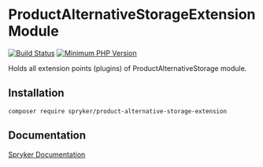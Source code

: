 # ProductAlternativeStorageExtension Module
[![Build Status](https://travis-ci.org/spryker/product-alternative-storage-extension.svg)](https://travis-ci.org/spryker/product-alternative-storage-extension)
[![Minimum PHP Version](https://img.shields.io/badge/php-%3E%3D%207.2-8892BF.svg)](https://php.net/)

Holds all extension points (plugins) of ProductAlternativeStorage module.

## Installation

```
composer require spryker/product-alternative-storage-extension
```

## Documentation

[Spryker Documentation](https://academy.spryker.com/developing_with_spryker/module_guide/modules.html)
